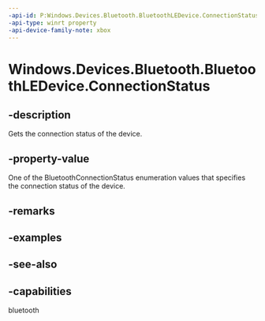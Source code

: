 ```yaml
---
-api-id: P:Windows.Devices.Bluetooth.BluetoothLEDevice.ConnectionStatus
-api-type: winrt property
-api-device-family-note: xbox
---
```


<!-- Property syntax
public Windows.Devices.Bluetooth.BluetoothConnectionStatus ConnectionStatus { get; }
-->

# Windows.Devices.Bluetooth.BluetoothLEDevice.ConnectionStatus

## -description
Gets the connection status of the device.

## -property-value
One of the BluetoothConnectionStatus enumeration values that specifies the connection status of the device.

## -remarks

## -examples

## -see-also


## -capabilities
bluetooth